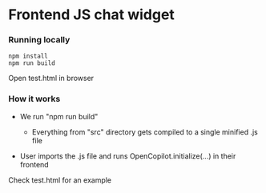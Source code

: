 # Frontend JS chat widget

### Running locally
```
npm install
npm run build
```
Open test.html in browser


### How it works

- We run "npm run build"

    - Everything from "src" directory gets compiled to a single minified .js file
- User imports the .js file and runs OpenCopilot.initialize(...) in their frontend

Check test.html for an example

